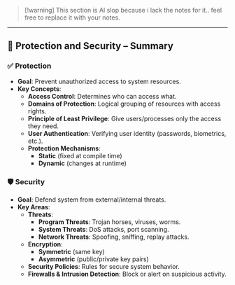 > [!warning] This section is AI slop because i lack the notes for it.. feel free to replace it with your notes.

---

## 🔐 **Protection and Security – Summary**

### ✅ **Protection**

- **Goal**: Prevent unauthorized access to system resources.
- **Key Concepts**:
  - **Access Control**: Determines who can access what.
  - **Domains of Protection**: Logical grouping of resources with access rights.
  - **Principle of Least Privilege**: Give users/processes only the access they need.
  - **User Authentication**: Verifying user identity (passwords, biometrics, etc.).
  - **Protection Mechanisms**:
    - **Static** (fixed at compile time)
    - **Dynamic** (changes at runtime)

### 🛡️ **Security**

- **Goal**: Defend system from external/internal threats.
- **Key Areas**:
  - **Threats**:
    - **Program Threats**: Trojan horses, viruses, worms.
    - **System Threats**: DoS attacks, port scanning.
    - **Network Threats**: Spoofing, sniffing, replay attacks.
  - **Encryption**:
    - **Symmetric** (same key)
    - **Asymmetric** (public/private key pairs)
  - **Security Policies**: Rules for secure system behavior.
  - **Firewalls & Intrusion Detection**: Block or alert on suspicious activity.
